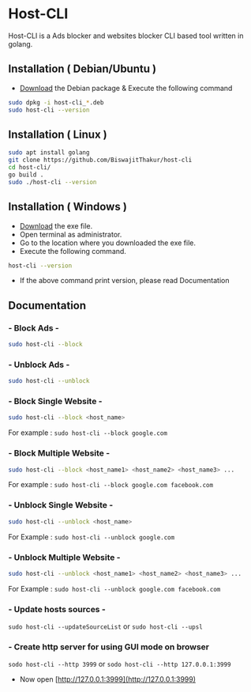 

# Host-CLI
Host-CLI is a Ads blocker and websites blocker CLI based tool written in golang.

## Installation ( Debian/Ubuntu )

* [Download](https://github.com/BiswajitThakur/host-cli/releases) the Debian package & Execute the following command
```bash
sudo dpkg -i host-cli_*.deb
sudo host-cli --version
```
## Installation ( Linux )
```bash
sudo apt install golang
git clone https://github.com/BiswajitThakur/host-cli
cd host-cli/
go build .
sudo ./host-cli --version
```
## Installation ( Windows )
* [Download](https://github.com/BiswajitThakur/host-cli/releases) the exe file.
* Open terminal as administrator.
* Go to the location where you downloaded the exe file.
* Execute the following command.
```bash
host-cli --version
```
* If the above command print version, please read Documentation

## Documentation

### - Block Ads -
```bash
sudo host-cli --block
```

### - Unblock Ads -
```bash
sudo host-cli --unblock
```

### - Block Single Website -
```bash
sudo host-cli --block <host_name>
```
For example : `sudo host-cli --block google.com`

### - Block Multiple Website -
```bash
sudo host-cli --block <host_name1> <host_name2> <host_name3> ...
```
For example : `sudo host-cli --block google.com facebook.com`

### - Unblock Single Website -
```bash
sudo host-cli --unblock <host_name>
```
For Example : `sudo host-cli --unblock google.com`

### - Unblock Multiple Website -
```bash
sudo host-cli --unblock <host_name1> <host_name2> <host_name3> ...
```
For Example : `sudo host-cli --unblock google.com facebook.com`

### - Update hosts sources -
`sudo host-cli --updateSourceList` or `sudo host-cli --upsl`

### - Create http server for using GUI mode on browser
`sodo host-cli --http 3999` or `sodo host-cli --http 127.0.0.1:3999`
* Now open [http://127.0.0.1:3999](http://127.0.0.1:3999)
